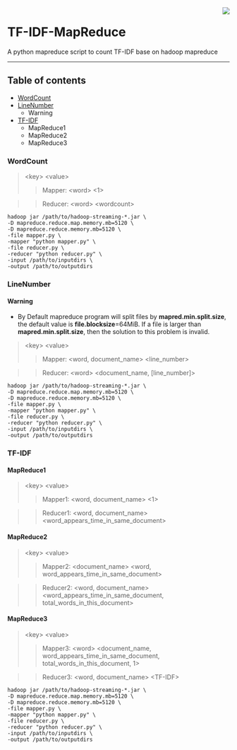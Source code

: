 <img src="https://uicdatascience.com/img/logo.png" align="right" />

# TF-IDF-MapReduce
A python mapreduce script to count TF-IDF base on hadoop mapreduce

****
## Table of contents
* [WordCount](#WordCount)
* [LineNumber](#LineNumber)
    * Warning
* [TF-IDF](#TF-IDF)
    * MapReduce1
    * MapReduce2
    * MapReduce3

### WordCount
>\<key\> \<value\>
>> Mapper: \<word\> \<1\>

>> Reducer: \<word\> \<wordcount\>
```shell
hadoop jar /path/to/hadoop-streaming-*.jar \
-D mapreduce.reduce.map.memory.mb=5120 \
-D mapreduce.reduce.memory.mb=5120 \
-file mapper.py \
-mapper "python mapper.py" \
-file reducer.py \
-reducer "python reducer.py" \
-input /path/to/inputdirs \
-output /path/to/outputdirs
```

### LineNumber
#### Warning
 - By Default mapreduce program will split files by **mapred.min.split.size**, the default value is **file.blocksize**=64MiB. If a file is larger than **mapred.min.split.size**, then the solution to this problem is invalid.

>\<key\> \<value\>
>> Mapper: \<word, document_name\> \<line_number\>

>> Reducer: \<word\> \<document_name, [line_number]\>
```shell
hadoop jar /path/to/hadoop-streaming-*.jar \
-D mapreduce.reduce.map.memory.mb=5120 \
-D mapreduce.reduce.memory.mb=5120 \
-file mapper.py \
-mapper "python mapper.py" \
-file reducer.py \
-reducer "python reducer.py" \
-input /path/to/inputdirs \
-output /path/to/outputdirs
```

### TF-IDF
#### MapReduce1
>\<key\> \<value\>
>>Mapper1: \<word, document_name\> \<1\>

>>Reducer1: \<word, document_name\> \<word_appears_time_in_same_document\>

#### MapReduce2
>\<key\> \<value\>
>>Mapper2: \<document_name\> \<word, word_appears_time_in_same_document\>

>>Reducer2: \<word, document_name\> \<word_appears_time_in_same_document, total_words_in_this_document\>

#### MapReduce3
>\<key\> \<value\>
>>Mapper3: \<word\> \<document_name, word_appears_time_in_same_document, total_words_in_this_document, 1\>

>>Reducer3: \<word, document_name\> \<TF-IDF\>
```shell
hadoop jar /path/to/hadoop-streaming-*.jar \
-D mapreduce.reduce.map.memory.mb=5120 \
-D mapreduce.reduce.memory.mb=5120 \
-file mapper.py \
-mapper "python mapper.py" \
-file reducer.py \
-reducer "python reducer.py" \
-input /path/to/inputdirs \
-output /path/to/outputdirs
```
